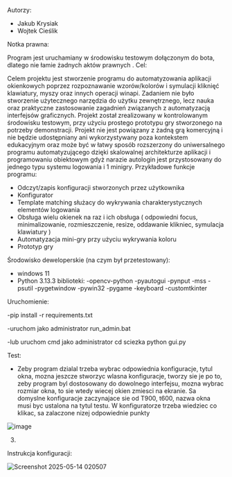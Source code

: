 Autorzy:

- Jakub Krysiak
- Wojtek Cieślik

Notka prawna:

Program jest uruchamiany w środowisku testowym dołączonym do bota, dlatego nie łamie żadnych aktów prawnych
.
Cel:

Celem projektu jest stworzenie programu do automatyzowania aplikacji okienkowych poprzez rozpoznawanie wzorów/kolorów i symulacji kliknięć klawiatury, myszy oraz innych operacji winapi.
Zadaniem nie było stworzenie użytecznego narzędzia do użytku zewnętrznego, lecz nauka oraz praktyczne zastosowanie zagadnień związanych z automatyzacją interfejsów graficznych.
Projekt został zrealizowany w kontrolowanym środowisku testowym, przy użyciu prostego prototypu gry stworzonego na potrzeby demonstracji.
Projekt nie jest powiązany z żadną grą komercyjną i nie będzie udostępniany ani wykorzystywany poza kontekstem edukacyjnym oraz może być
w łatwy sposób rozszerzony do uniwersalnego programu automatyzującego dzięki skalowalnej architekturze aplikacji i programowaniu obiektowym gdyż narazie autologin jest przystosowany
do jednego typu systemu logowania i 1 minigry.
Przykładowe funkcje programu:
- Odczyt/zapis konfiguracji stworzonych przez użytkownika
- Konfigurator
- Template matching służacy do wykrywania charakterystycznych elementów logowania
- Obsługa wielu okienek na raz i ich obsługa ( odpowiedni focus, minimalizowanie, rozmieszczenie, resize, oddawanie klikniec, symulacja klawiatury )
- Automatyzacja mini-gry przy użyciu wykrywania koloru
- Prototyp gry

Środowisko deweloperskie (na czym był przetestowany):
- windows 11
- Python 3.13.3
biblioteki:
-opencv-python
-pyautogui
-pynput
-mss
-psutil
-pygetwindow
-pywin32
-pygame
-keyboard
-customtkinter

Uruchomienie:

-pip install -r requirements.txt

-uruchom jako administrator run_admin.bat

-lub uruchom cmd jako administrator cd sciezka python gui.py

Test:

- Zeby program dzialal trzeba wybrac odpowiednia konfiguracje, tytul okna, mozna jeszcze stworzyc wlasna konfiguracje, tworzy sie je po to, zeby program byl dostosowany do dowolnego interfejsu, mozna wybrac rozmiar okna, to sie wtedy wiecej okien zmiesci na ekranie. Sa domyslne konfiguracje zaczynajace sie od T900, t600, nazwa okna musi byc ustalona na tytul testu. W konfiguratorze trzeba wiedziec co klikac, sa zalaczone nizej odpowiednie punkty

![image](https://github.com/user-attachments/assets/7c8c9019-c471-4fe2-97e9-4d31ae3ec84d)

3. 
Instrukcja konfiguracji:

![Screenshot 2025-05-14 020507](https://github.com/user-attachments/assets/3f4dffe4-49b4-4111-b505-6571ae709243)
